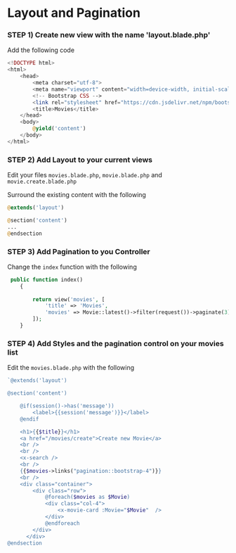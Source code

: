 # Layout and Pagination

### STEP 1) Create new view with the name 'layout.blade.php'

Add the following code

```php
<!DOCTYPE html>
<html>
    <head>
        <meta charset="utf-8">
        <meta name="viewport" content="width=device-width, initial-scale=1, shrink-to-fit=no">
        <!-- Bootstrap CSS -->
        <link rel="stylesheet" href="https://cdn.jsdelivr.net/npm/bootstrap@4.3.1/dist/css/bootstrap.min.css" integrity="sha384-ggOyR0iXCbMQv3Xipma34MD+dH/1fQ784/j6cY/iJTQUOhcWr7x9JvoRxT2MZw1T" crossorigin="anonymous">
        <title>Movies</title>
    </head>
    <body>
        @yield('content')
    </body>
</html>
```

### STEP 2) Add Layout to your current views

Edit your files `movies.blade.php`, `movie.blade.php` and `movie.create.blade.php`

Surround the existing content with the following

```php
@extends('layout')

@section('content')
...
@endsection
```

### STEP 3) Add Pagination to you Controller

Change the `index` function with the following

```php
 public function index()
    {
       
        return view('movies', [
            'title' => 'Movies',
            'movies' => Movie::latest()->filter(request())->paginate(3)
        ]);
    }
```

### STEP 4) Add Styles and the pagination control on your movies list

Edit the `movies.blade.php` with the following

```php
`@extends('layout')

@section('content')

    @if(session()->has('message'))
        <label>{{session('message')}}</label>
    @endif

    <h1>{{$title}}</h1>
    <a href="/movies/create">Create new Movie</a>
    <br />
    <br />
    <x-search />
    <br />
    {{$movies->links("pagination::bootstrap-4")}}
    <br />
    <div class="container">
        <div class="row">
            @foreach($movies as $Movie)
            <div class="col-4">
                <x-movie-card :Movie="$Movie"  />
            </div>
            @endforeach
        </div>
      </div>
@endsection
```



